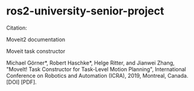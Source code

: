 # ros2-university-senior-project
Citation:

Moveit2 documentation

Moveit task constructor

Michael Görner*, Robert Haschke*, Helge Ritter, and Jianwei Zhang, "MoveIt! Task Constructor for Task-Level Motion Planning", International Conference on Robotics and Automation (ICRA), 2019, Montreal, Canada. [DOI] [PDF].
